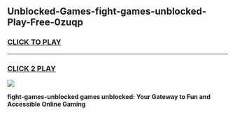 
## Unblocked-Games-fight-games-unblocked-Play-Free-0zuqp
<h3>
<a href="https://premium76.site?title=fight-games-unblocked&ref=22A">CLICK TO PLAY</a></h3>
<hr>

<h3>
<a href="https://premium76.site?title=fight-games-unblocked&ref=22A">CLICK 2 PLAY</a>
  
</h3>

<a href="https://premium76.site?title=fight-games-unblocked&ref=22A"><img src="https://clearcache.store/games.png"></a>


**fight-games-unblocked games unblocked: Your Gateway to Fun and Accessible Online Gaming**
